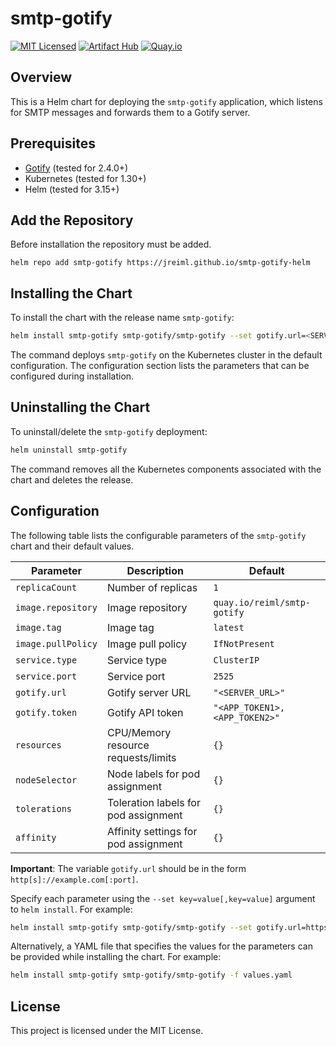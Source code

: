 # smtp-gotify

[![MIT Licensed](https://img.shields.io/github/license/jreiml/smtp-gotify-helm)](https://github.com/jreiml/smtp-gotify-helm/blob/main/LICENSE)
[![Artifact Hub](https://img.shields.io/endpoint?url=https://artifacthub.io/badge/repository/smtp-gotify)](https://artifacthub.io/packages/search?repo=smtp-gotify)
[![Quay.io](https://img.shields.io/badge/Docker-Quay.io-blue)](https://quay.io/repository/reiml/smtp-gotify)

## Overview

This is a Helm chart for deploying the `smtp-gotify` application, which listens for SMTP messages and forwards them to a Gotify server.

## Prerequisites

- [Gotify](https://github.com/gotify/server) (tested for 2.4.0+)
- Kubernetes (tested for 1.30+)
- Helm (tested for 3.15+)

## Add the Repository
Before installation the repository must be added.

```
helm repo add smtp-gotify https://jreiml.github.io/smtp-gotify-helm
```

## Installing the Chart

To install the chart with the release name `smtp-gotify`:

```bash
helm install smtp-gotify smtp-gotify/smtp-gotify --set gotify.url=<SERVER_URL> --set gotify.token=<APP_TOKEN1>,<APP_TOKEN2>
``` 

The command deploys `smtp-gotify` on the Kubernetes cluster in the default configuration. 
The configuration section lists the parameters that can be configured during installation.

## Uninstalling the Chart

To uninstall/delete the `smtp-gotify` deployment:

```bash
helm uninstall smtp-gotify
```

The command removes all the Kubernetes components associated with the chart and deletes the release.

## Configuration

The following table lists the configurable parameters of the `smtp-gotify` chart and their default values.

| Parameter          | Description                            | Default                       |
|--------------------|----------------------------------------|-------------------------------|
| `replicaCount`     | Number of replicas                     | `1`                           |
| `image.repository` | Image repository                       | `quay.io/reiml/smtp-gotify`   |
| `image.tag`        | Image tag                              | `latest`                      |
| `image.pullPolicy` | Image pull policy                      | `IfNotPresent`                |
| `service.type`     | Service type                           | `ClusterIP`                   |
| `service.port`     | Service port                           | `2525`                        |
| `gotify.url`       | Gotify server URL                      | `"<SERVER_URL>"`              |
| `gotify.token`     | Gotify API token                       | `"<APP_TOKEN1>,<APP_TOKEN2>"` |
| `resources`        | CPU/Memory resource requests/limits    | `{}`                          |
| `nodeSelector`     | Node labels for pod assignment         | `{}`                          |
| `tolerations`      | Toleration labels for pod assignment   | `{}`                          |
| `affinity`         | Affinity settings for pod assignment   | `{}`                          |


**Important**: The variable `gotify.url` should be in the form `http[s]://example.com[:port]`.

Specify each parameter using the `--set key=value[,key=value]` argument to `helm install`. For example:

```bash
helm install smtp-gotify smtp-gotify/smtp-gotify --set gotify.url=https://your-gotify-server.com --set gotify.token=your-gotify-token
````

Alternatively, a YAML file that specifies the values for the parameters can be provided while installing the chart. 
For example:

```bash
helm install smtp-gotify smtp-gotify/smtp-gotify -f values.yaml
```

## License

This project is licensed under the MIT License.
